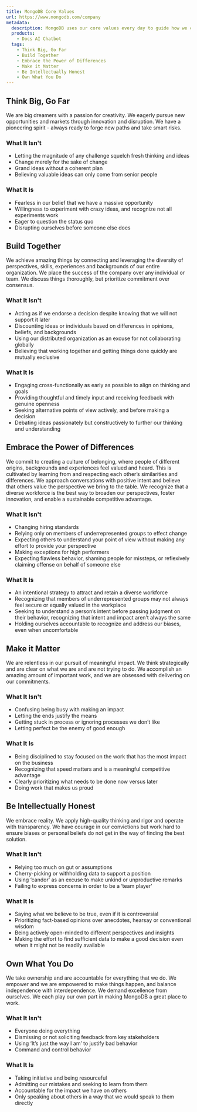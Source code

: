 ```yaml
---
title: MongoDB Core Values
url: https://www.mongodb.com/company
metadata:
  description: MongoDB uses our core values every day to guide how we collaborate with each other and operate as a whole, and look for them in prospective candidates.
  products:
    - Docs AI Chatbot
  tags:
    - Think Big, Go Far
    - Build Together
    - Embrace the Power of Differences
    - Make it Matter
    - Be Intellectually Honest
    - Own What You Do
---
```

## Think Big, Go Far

We are big dreamers with a passion for creativity. We eagerly pursue new opportunities and markets through innovation and disruption. We have a pioneering spirit - always ready to forge new paths and take smart risks.

### What It Isn't

- Letting the magnitude of any challenge squelch fresh thinking and ideas
- Change merely for the sake of change
- Grand ideas without a coherent plan
- Believing valuable ideas can only come from senior people

### What It Is

- Fearless in our belief that we have a massive opportunity
- Willingness to experiment with crazy ideas, and recognize not all experiments work
- Eager to question the status quo
- Disrupting ourselves before someone else does

## Build Together

We achieve amazing things by connecting and leveraging the diversity of perspectives, skills, experiences and backgrounds of our entire organization. We place the success of the company over any individual or team. We discuss things thoroughly, but prioritize commitment over consensus.

### What It Isn't

- Acting as if we endorse a decision despite knowing that we will not support it later
- Discounting ideas or individuals based on differences in opinions, beliefs, and backgrounds
- Using our distributed organization as an excuse for not collaborating globally
- Believing that working together and getting things done quickly are mutually exclusive

### What It Is

- Engaging cross-functionally as early as possible to align on thinking and goals
- Providing thoughtful and timely input and receiving feedback with genuine openness
- Seeking alternative points of view actively, and before making a decision
- Debating ideas passionately but constructively to further our thinking and understanding

## Embrace the Power of Differences

We commit to creating a culture of belonging, where people of different origins, backgrounds and experiences feel valued and heard. This is cultivated by learning from and respecting each other’s similarities and differences. We approach conversations with positive intent and believe that others value the perspective we bring to the table. We recognize that a diverse workforce is the best way to broaden our perspectives, foster innovation, and enable a sustainable competitive advantage.

### What It Isn't

- Changing hiring standards
- Relying only on members of underrepresented groups to effect change
- Expecting others to understand your point of view without making any effort to provide your perspective
- Making exceptions for high performers
- Expecting flawless behavior, shaming people for missteps, or reflexively claiming offense on behalf of someone else

### What It Is

- An intentional strategy to attract and retain a diverse workforce
- Recognizing that members of underrepresented groups may not always feel secure or equally valued in the workplace
- Seeking to understand a person’s intent before passing judgment on their behavior, recognizing that intent and impact aren’t always the same
- Holding ourselves accountable to recognize and address our biases, even when uncomfortable

## Make it Matter

We are relentless in our pursuit of meaningful impact. We think strategically and are clear on what we are and are not trying to do. We accomplish an amazing amount of important work, and we are obsessed with delivering on our commitments.

### What It Isn't

- Confusing being busy with making an impact
- Letting the ends justify the means
- Getting stuck in process or ignoring processes we don’t like
- Letting perfect be the enemy of good enough

### What It Is

- Being disciplined to stay focused on the work that has the most impact on the business
- Recognizing that speed matters and is a meaningful competitive advantage
- Clearly prioritizing what needs to be done now versus later
- Doing work that makes us proud

## Be Intellectually Honest

We embrace reality. We apply high-quality thinking and rigor and operate with transparency. We have courage in our convictions but work hard to ensure biases or personal beliefs do not get in the way of finding the best solution.

### What It Isn't

- Relying too much on gut or assumptions
- Cherry-picking or withholding data to support a position
- Using ‘candor’ as an excuse to make unkind or unproductive remarks
- Failing to express concerns in order to be a ‘team player’

### What It Is

- Saying what we believe to be true, even if it is controversial
- Prioritizing fact-based opinions over anecdotes, hearsay or conventional wisdom
- Being actively open-minded to different perspectives and insights
- Making the effort to find sufficient data to make a good decision even when it might not be readily available

## Own What You Do

We take ownership and are accountable for everything that we do. We empower and we are empowered to make things happen, and balance independence with interdependence. We demand excellence from ourselves. We each play our own part in making MongoDB a great place to work.

### What It Isn't

- Everyone doing everything
- Dismissing or not soliciting feedback from key stakeholders
- Using ‘It’s just the way I am’ to justify bad behavior
- Command and control behavior

### What It Is

- Taking initiative and being resourceful
- Admitting our mistakes and seeking to learn from them
- Accountable for the impact we have on others
- Only speaking about others in a way that we would speak to them directly
